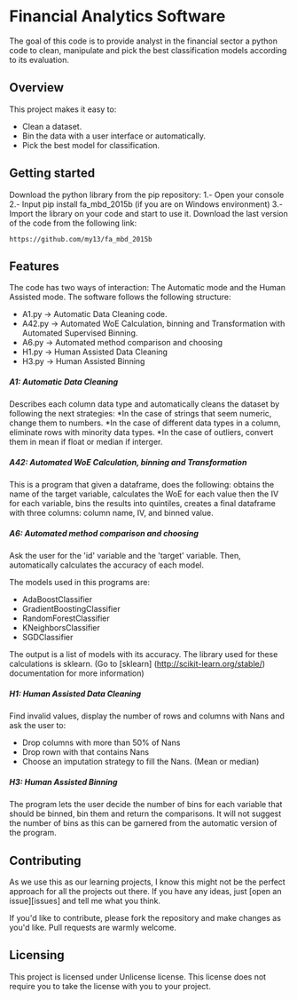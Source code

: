# Financial Analytics Software

The goal of this code is to provide analyst in the financial sector a python code to clean, manipulate and 
pick the best classification models according to its evaluation. 

## Overview

This project makes it easy to:
* Clean a dataset.
* Bin the data with a user interface or automatically. 
* Pick the best model for classification.

## Getting started

Download the python library from the pip repository:
  1.- Open your console
  2.- Input pip install fa_mbd_2015b (if you are on Windows environment)
  3.- Import the library on your code and start to use it. 
Download the last version of the code from the following link:
```shell
https://github.com/my13/fa_mbd_2015b
```
## Features

The code has two ways of interaction: The Automatic mode and the Human Assisted mode. The software follows the following structure:
* A1.py -> Automatic Data Cleaning code.
* A42.py -> Automated WoE Calculation, binning and Transformation with Automated Supervised Binning.
* A6.py -> Automated method comparison and choosing 
* H1.py -> Human Assisted Data Cleaning
* H3.py -> Human Assisted Binning

##### A1: Automatic Data Cleaning
Describes each column data type and automatically cleans the dataset by following the next strategies:
*In the case of strings that seem numeric, change them to numbers.
*In the case of different data types in a column, eliminate rows with minority data types.
*In the case of outliers, convert them in mean if float or median if interger.

##### A42: Automated WoE Calculation, binning and Transformation
This is a program that given a dataframe, does the following: obtains the name of the target variable, calculates the WoE for each value then the IV for each variable, bins the results into quintiles, creates a final dataframe with three columns: column name, IV, and binned value.

##### A6: Automated method comparison and choosing
Ask the user for the 'id' variable and the 'target' variable. Then, automatically calculates the accuracy of each model.

The models used in this programs are:
* AdaBoostClassifier 
* GradientBoostingClassifier 
* RandomForestClassifier 
* KNeighborsClassifier 
* SGDClassifier 

The output is a list of models with its accuracy.
The library used for these calculations is sklearn. (Go to [sklearn] (http://scikit-learn.org/stable/) documentation for more information)

##### H1: Human Assisted Data Cleaning
Find invalid values, display the number of rows and columns with Nans and ask the user to:
- Drop columns with more than 50% of Nans
- Drop rown with that contains Nans
- Choose an imputation strategy to fill the Nans. (Mean or median)

##### H3: Human Assisted Binning
The program lets the user decide the number of bins for each variable that should be binned, bin them and return the comparisons. It will not suggest the number of bins as this can be garnered from the automatic version of the program.

## Contributing

As we use this as our learning projects, I know this might not be the perfect approach
for all the projects out there. If you have any ideas, just
[open an issue][issues] and tell me what you think.

If you'd like to contribute, please fork the repository and make changes as
you'd like. Pull requests are warmly welcome.

## Licensing

This project is licensed under Unlicense license. This license does not require
you to take the license with you to your project.
